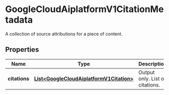 

# GoogleCloudAiplatformV1CitationMetadata

A collection of source attributions for a piece of content.

## Properties

| Name | Type | Description | Notes |
|------------ | ------------- | ------------- | -------------|
|**citations** | [**List&lt;GoogleCloudAiplatformV1Citation&gt;**](GoogleCloudAiplatformV1Citation.md) | Output only. List of citations. |  [optional] |



